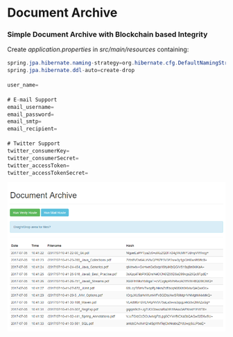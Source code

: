 # Document Archive
### Simple Document Archive with Blockchain based Integrity

Create *application.properties* in *src/main/resources* containing:
```java
spring.jpa.hibernate.naming-strategy=org.hibernate.cfg.DefaultNamingStrategy
spring.jpa.hibernate.ddl-auto=create-drop

user_name=

# E-mail Support
email_username=
email_password=
email_smtp=
email_recipient=

# Twitter Support
twitter_consumerKey=
twitter_consumerSecret=
twitter_accessToken=
twitter_accessTokenSecret=
```

![alt text](https://github.com/predic8/simple-document-archive/blob/master/image.png?raw=true)
